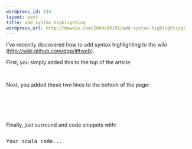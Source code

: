```yaml
--- 
wordpress_id: 514
layout: post
title: add syntax highlighting
wordpress_url: http://maweis.com/2009/09/01/add-syntax-highlighting/
---
```

I've recently discovered how to add syntax highlighting to the wiki
(http://wiki.github.com/dpp/liftweb).

First, you simply added this to the top of the article:
<pre lang="html">
<link href='http://scala-tools.org/scaladocs/liftweb/1.0/_highlighter/SyntaxHighlighter.css'
rel='stylesheet' type='text/css'/>
</pre>
Next, you added these two lines to the bottom of the page:
<pre lang="html">
<script src='http://scala-tools.org/scaladocs/liftweb/1.0/_highlighter/shAll.js'></script>
<script>dp.SyntaxHighlighter.HighlightAll('code');</script>
</pre>
Finally, just surround and code snippets with:
<pre lang="html">
<pre name="code" class="scala:nocontrols">Your scala code...</pre>
</pre>

